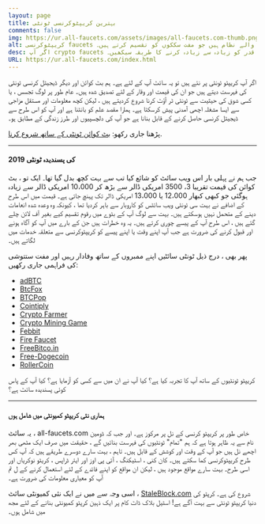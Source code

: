 ```yaml
---
layout: page
title: بہترین کریپٹوکرنسی ٹونٹی
comments: false
img: https://ur.all-faucets.com/assets/images/all-faucets.com-thumb.png
alt: کریپٹوکرنسی faucets ایک ویب سائٹ یا ایک ایپ کی شکل میں انعام والے نظام ہیں جو مفت سککوں کو تقسیم کرتے ہیں۔
desc: اگر آپ crypto faucets پر نئے ہیں تو یہ سائٹ آپ کے لئے ہے۔ مفت بٹ کوائن ٹونٹی سائٹوں سے دعوی کرتے ہوئے اپنے وقت اور کوشش کی قدر کو زیادہ سے زیادہ کرنے کا طریقہ سیکھیں۔
URL: https://ur.all-faucets.com/index.html
---
```

<link rel="stylesheet" href="https://cdnjs.cloudflare.com/ajax/libs/normalize/5.0.0/normalize.min.css">

اگر آپ کریپٹو ٹونٹی پر نئے ہیں تو یہ سائٹ آپ کے لئے ہے۔ ہم بٹ کوائن اور دیگر ڈیجیٹل کرنسی ٹونٹی کی فہرست دیتے ہیں جو ان کی قیمت اور وقار کے لئے تصدیق شدہ ہیں۔ عام طور پر لوگ تجسس ، یا کسی شوق کی حیثیت سے ٹونٹی ٹر آؤٹ کرنا شروع کردیتے ہیں ، لیکن کچھ معلومات اور مستقل مزاجی سے ایسا مشغلہ اچھی آمدنی پیش کرسکتا ہے۔ ہمارا مقصد علم کو بانٹنا ہے اور آپ کو اس طرح سے ڈیجیٹل کرنسی حاصل کرنے کے قابل بنانا ہے جو آپ کی دلچسپیوں اور طرز زندگی کے مطابق ہو۔

پڑھنا جاری رکھو: <a href="https://ur.all-faucets.com/daily/2019/12/12/index.html">بٹ کوائن ٹونٹی کے ساتھ شروع کرنا</a>.

---
#### 2019 کی پسندیدہ ٹونٹی

جب ہم نے پہلی بار اس ویب سائٹ کو شائع کیا تب سے بہت کچھ بدل گیا تھا۔ ایک تو ، بٹ کوائن کی قیمت تقریبا 3، 3500 امریکی ڈالر سے بڑھ کر 10،000 امریکی ڈالر سے زیادہ ہوگئی جو کبھی کبھار 12،000 یا 13،000 امریکی ڈالر تک پہنچ جاتی ہے۔ قیمت میں اس طرح کے اضافے نے بہت سی ٹونٹی ویب سائٹس کو کاروبار سے باہر کردیا تھا ، کیونکہ وہ وعدہ شدہ انعامات دینے کے متحمل نہیں ہوسکتے ہیں۔ بہت سے لوگ آپ کے بٹوے میں رقوم تقسیم کیے بغیر آف لائن چلے گئے ہیں ، اس طرح آپ کے پیسے چوری کرتے ہیں۔ یہ وہ خطرات ہیں جن کے بارے میں آپ کو آگاہ ہونے اور قبول کرنے کی ضرورت ہے جب آپ اپنے وقت یا اپنے پیسے کو کریپٹوکرنسی سے متعلقہ خدمات میں لگاتے ہیں۔

پھر بھی ، درج ذیل ٹونٹی سائٹیں اپنے ممبروں کے ساتھ وفادار رہیں اور مفت ستتوشی کی فراہمی جاری رکھیں:

- <a href="http://bit.ly/www-adbtc" target="_blank">adBTC</a>
- <a href="http://bit.ly/www-btcfox" target="_blank">BtcFox</a>
- <a href="http://bit.ly/www-btcpop" target="_blank">BTCPop</a>
- <a href="http://bit.ly/www-cointiply" target="_blank">Cointiply</a>
- <a href="http://bit.ly/www-cryptofarmer" target="_blank">Crypto Farmer</a>
- <a href="http://bit.ly/www-cryptomininggame" target="_blank">Crypto Mining Game</a>
- <a href="http://bit.ly/www-febbit" target="_blank">Febbit</a>
- <a href="http://bit.ly/www-firefaucet" target="_blank">Fire Faucet</a>
- <a href="http://bit.ly/www-freebitcoin" target="_blank">FreeBitco.in</a>
- <a href="http://bit.ly/www-free-dogecoin" target="_blank">Free-Dogecoin</a>
- <a href="http://bit.ly/www-rollercoin" target="_blank">RollerCoin</a>

کریپٹو ٹونٹیوں کے ساتھ آپ کا تجربہ کیا ہے؟ کیا آپ نے ان میں سے کسی کو آزمایا ہے؟ کیا آپ کے پاس کوئی پسندیدہ سائٹ ہے؟

<div id="commento"></div>
<script src="https://cdn.commento.io/js/commento.js"></script>

---
#### ہماری نئی کریپٹو کمیونٹی میں شامل ہوں

یہ سائٹ ، all-faucets.com خاص طور پر کریپٹو کرنسی کے نل پر مرکوز ہے۔ اور جب کہ ڈومین نام سے یہ ظاہر ہوتا ہے کہ ہم "تمام" ٹونٹیوں کی فہرست بنائیں گے ، حقیقت میں صرف ایک مٹھی بھر اچھے نل ہیں جو آپ کے وقت اور کوشش کے قابل ہیں۔ تاہم ، بہت سارے دوسرے طریقے ہیں کہ آپ کس طرح کریپٹوکرنسی کما سکتے ہیں۔ کان کنی ، اسٹیکنگ ، آئی پی اوز اور ایئر ڈراپس ، کریٹو نوکریاں اور اسی طرح۔ بہت سارے مواقع موجود ہیں ، لیکن ان مواقع کو اپنے فائدے کے لئے استعمال کرنے کے ل تم آپ کو معیاری معلومات کی ضرورت ہے۔

اسی وجہ سے میں نے ایک نئی کمیونٹی سائٹ ، <a href="https://www.staleblock.com/" target="_blank">StaleBlock.com</a> شروع کی ہے۔ کرپٹو کی دنیا کریپٹو ٹونٹی سے بہت آگے ہے! اسٹیل بلاک ڈاٹ کام پر ایک ذہین کرپٹو کمیونٹی بنانے کے لئے مجھ میں شامل ہوں۔
